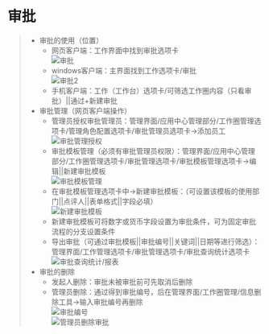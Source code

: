 # 审批
>* 审批的使用（位置）
>   * 网页客户端：工作界面中找到审批选项卡  
>       ![审批](https://github.com/520171/note/blob/master/纷享销客CRM/imgs/审批.png)  
>   * windows客户端：主界面找到工作选项卡/审批  
>       ![审批2](https://github.com/520171/note/blob/master/纷享销客CRM/imgs/审批2.png)  
>   * 手机客户端：工作（工作台）选项卡/可筛选工作圈内容（只看审批）||通过+新建审批  
>* 审批管理（网页客户端操作）  
>   * 管理员授权审批管理员：管理界面/应用中心管理部分/工作圈管理选项卡/管理角色配置选项卡/审批管理员选项卡->添加员工  
>       ![审批管理授权](https://github.com/520171/note/blob/master/纷享销客CRM/imgs/审批3.png '审批管理授权')  
>   * 审批模板管理（必须有审批管理员权限）：管理界面/应用中心管理部分/工作圈管理选项卡/审批管理选项卡/审批模板管理选项卡->编辑||新建审批模板  
>       ![审批模板管理](https://github.com/520171/note/blob/master/纷享销客CRM/imgs/审批4.png '审批模板管理')   
>   * 在审批模板管理选项卡中->新建审批模板：（可设置该模板的使用部门||点评人||表单格式||字段必填）  
>       ![新建审批模板](https://github.com/520171/note/blob/master/纷享销客CRM/imgs/审批5.png '新建审批模板')  
>   * 新建审批模板可将数字或货币字段设置为审批条件，可为固定审批流程的分支设置条件  
>   * 导出审批（可通过审批模板||审批编号||关键词||日期等进行筛选）：管理界面/工作管理选项卡/审批管理选项卡/审批查询统计选项卡  
        ![审批查询统计/报表](https://github.com/520171/note/blob/master/纷享销客CRM/imgs/审批6.png '审批查询统计/报表')  
>* 审批的删除
>   * 发起人删除：审批未被审批前可先取消后删除
>   * 管理员删除：通过得到审批编号，后在管理界面/工作圈管理/信息删除工具->输入审批编号再删除  
>   ![审批编号](https://github.com/520171/note/blob/master/纷享销客CRM/imgs/审批7.png '审批编号')  
>   ![管理员删除审批](https://github.com/520171/note/blob/master/纷享销客CRM/imgs/审批8.png '管理员删除审批')  
